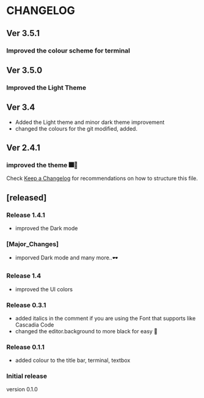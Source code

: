 # CHANGELOG


## Ver 3.5.1
### Improved the colour scheme for terminal

## Ver 3.5.0
### Improved the Light Theme
## Ver 3.4
- Added the Light theme and minor dark theme improvement
- changed the colours for the git modified, added.

## Ver 2.4.1
### improved the theme 🎆🎉

Check [Keep a Changelog](http://keepachangelog.com/) for recommendations on how to structure this file.

## [released]
### Release 1.4.1
* improved the Dark mode 
### [Major_Changes]
* imporved Dark mode and many more..🕶
### Release 1.4
* improved the UI colors
### Release 0.3.1
* added italics in the comment if you are using the Font that supports like Cascadia Code
* changed the editor.background to more black for easy 📖

### Release 0.1.1
- added colour to the title bar, terminal, textbox

### Initial release
version 0.1.0